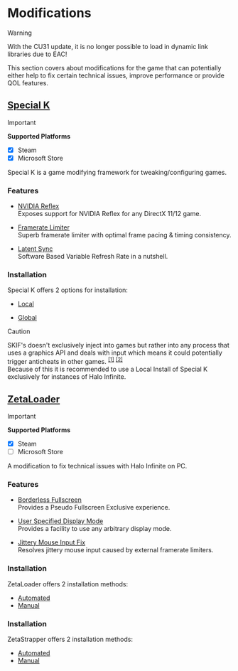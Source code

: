 # Modifications
> [!WARNING]
> With the CU31 update, it is no longer possible to load in dynamic link libraries due to EAC!

This section covers about modifications for the game that can potentially either help to fix certain technical issues, improve performance or provide QOL features.


## [Special K](https://github.com/SpecialKO/SpecialK)

> [!IMPORTANT]
> **Supported Platforms**
> - [x] Steam
> - [x] Microsoft Store

Special K is a game modifying framework for tweaking/configuring games.

### Features
- [NVIDIA Reflex](https://wiki.special-k.info/en/Advanced/Video#nvidia-reflex)<br>
    Exposes support for NVIDIA Reflex for any DirectX 11/12 game.

- [Framerate Limiter](https://wiki.special-k.info/en/Advanced/Video#frame-rate-limiter)<br>
    Superb framerate limiter with optimal frame pacing & timing consistency.

- [Latent Sync](https://wiki.special-k.info/en/Advanced/Video#latent-sync)<br>
    Software Based Variable Refresh Rate in a nutshell.


### Installation
Special K offers 2 options for installation:
- [Local](https://wiki.special-k.info/en/SpecialK/Local#set-up-a-local-install)

- [Global](https://wiki.special-k.info/SpecialK/Global#multiplayer-games)

> [!CAUTION]
> SKIF's doesn't exclusively inject into games but rather into any process that uses a graphics API and deals with input which means it could potentially trigger anticheats in other games. <sup><a href="https://wiki.special-k.info/SpecialK/Global#technical-info">[1]</a></sup> <sup><a href="https://wiki.special-k.info/SpecialK/Global#multiplayer-games">[2]</a></sup><br>
> Because of this it is recommended to use a Local Install of Special K exclusively for instances of Halo Infinite.<br>

## [ZetaLoader](https://github.com/Aetopia/ZetaLoader)

> [!IMPORTANT]
> **Supported Platforms**
> - [x] Steam
> - [ ] Microsoft Store

A modification to fix technical issues with Halo Infinite on PC.

### Features
- [Borderless Fullscreen](https://github.com/Aetopia/ZetaLoader#borderless-fullscreen)<br>
    Provides a Pseudo Fullscreen Exclusive experience.

- [User Specified Display Mode](https://github.com/Aetopia/ZetaLoader#user-specified-display-mode)<br>
    Provides a facility to use any arbitrary display mode.

- [Jittery Mouse Input Fix](https://github.com/Aetopia/ZetaLoader#jittery-mouse-input-fx)<br>
    Resolves jittery mouse input caused by external framerate limiters.

### Installation
ZetaLoader offers 2 installation methods:<br>
- [Automated](https://github.com/Aetopia/ZetaLoader#automated)
- [Manual](https://github.com/Aetopia/ZetaLoader#manual)

### Installation
ZetaStrapper offers 2 installation methods:<br>
- [Automated](https://github.com/Aetopia/InfiniteStrapper#automated)
- [Manual](https://github.com/Aetopia/InfiniteStrapper#manual)
